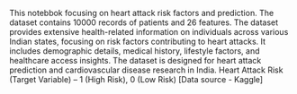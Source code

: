 This notebbok focusing on heart attack risk factors and prediction. The dataset contains 10000 records of patients and 26 features. The dataset provides extensive health-related information on individuals across various Indian states, focusing on risk factors contributing to heart attacks. It includes demographic details, medical history, lifestyle factors, and healthcare access insights. The dataset is designed for heart attack prediction and cardiovascular disease research in India. Heart Attack Risk (Target Variable) – 1 (High Risk), 0 (Low Risk)
[Data source - Kaggle]
